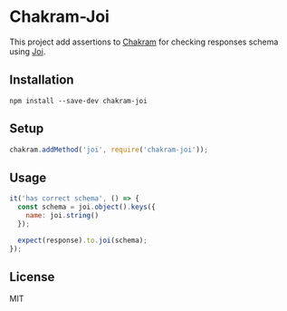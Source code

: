 # Chakram-Joi

This project add assertions to [Chakram](https://github.com/dareid/chakram) for checking responses schema using [Joi](https://github.com/hapijs/joi).

## Installation

```
npm install --save-dev chakram-joi
```

## Setup

```js
chakram.addMethod('joi', require('chakram-joi'));
```

## Usage

```js
it('has correct schema', () => {
  const schema = joi.object().keys({
    name: joi.string()
  });

  expect(response).to.joi(schema);
});
```

## License

MIT
